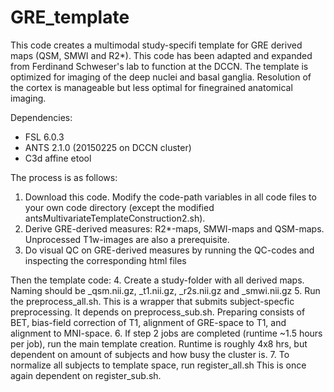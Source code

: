 # GRE_template

This code creates a multimodal study-specifi template for GRE derived maps (QSM, SMWI and R2*). This code has been adapted and expanded from Ferdinand Schweser's lab to function at the DCCN. The template is optimized for imaging of the deep nuclei and basal ganglia. Resolution of the cortex is manageable but less optimal for finegrained anatomical imaging.

Dependencies:
- FSL 6.0.3
- ANTS 2.1.0 (20150225 on DCCN cluster)
- C3d affine etool

The process is as follows:

1. Download this code. Modify the code-path variables in all code files to your own code directory (except the modified antsMultivariateTemplateConstruction2.sh).
2. Derive GRE-derived measures: R2*-maps, SMWI-maps and QSM-maps. Unprocessed T1w-images are also a prerequisite.
3. Do visual QC on GRE-derived measures by running the QC-codes and inspecting the corresponding html files

Then the template code:
4. Create a study-folder with all derived maps. Naming should be <subid>_qsm.nii.gz, <subid>_t1.nii.gz, <subid>_r2s.nii.gz and <subid>_smwi.nii.gz
5. Run the preprocess_all.sh. This is a wrapper that submits subject-specfic preprocessing. It depends on preprocess_sub.sh. Preparing consists of BET, bias-field correction of T1, alignment of GRE-space to T1, and alignment to MNI-space.
6. If step 2 jobs are completed (runtime ~1.5 hours per job), run the main template creation. Runtime is roughly 4x8 hrs, but dependent on amount of subjects and how busy the cluster is.
7. To normalize all subjects to template space, run register_all.sh This is once again dependent on register_sub.sh. 
